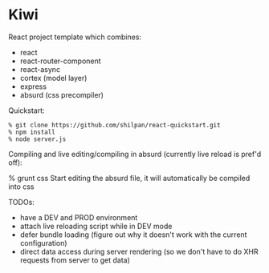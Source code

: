# Kiwi

React project template which combines:

  * react
  * react-router-component
  * react-async
  * cortex (model layer)
  * express
  * absurd (css precompiler)


Quickstart:

    % git clone https://github.com/shilpan/react-quickstart.git
    % npm install
    % node server.js

Compiling and live editing/compiling in absurd (currently live reload is pref'd off):

  % grunt css
Start editing the absurd file, it will automatically be compiled into css

TODOs:

  * have a DEV and PROD environment
  * attach live reloading script while in DEV mode
  * defer bundle loading (figure out why it doesn't work with the current configuration)
  * direct data access during server rendering (so we don't have to do XHR requests from server to get data)

